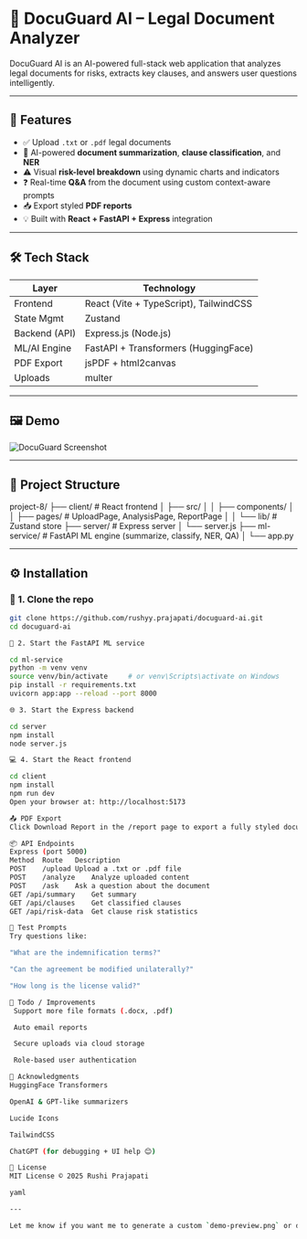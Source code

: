 # 📘 DocuGuard AI – Legal Document Analyzer

DocuGuard AI is an AI-powered full-stack web application that analyzes legal documents for risks, extracts key clauses, and answers user questions intelligently.

---

## 🚀 Features

- ✅ Upload `.txt` or `.pdf` legal documents
- 🧠 AI-powered **document summarization**, **clause classification**, and **NER**
- ⚠️ Visual **risk-level breakdown** using dynamic charts and indicators
- ❓ Real-time **Q&A** from the document using custom context-aware prompts
- 📥 Export styled **PDF reports**
- 💡 Built with **React + FastAPI + Express** integration

---

## 🛠 Tech Stack

| Layer          | Technology                                |
|----------------|--------------------------------------------|
| Frontend       | React (Vite + TypeScript), TailwindCSS    |
| State Mgmt     | Zustand                                   |
| Backend (API)  | Express.js (Node.js)                      |
| ML/AI Engine   | FastAPI + Transformers (HuggingFace)      |
| PDF Export     | jsPDF + html2canvas                       |
| Uploads        | multer                                    |

---

## 🖼️ Demo

![DocuGuard Screenshot](./assets/demo-preview.png)

---

## 📁 Project Structure

project-8/
├── client/ # React frontend
│ ├── src/
│ │ ├── components/
│ │ ├── pages/ # UploadPage, AnalysisPage, ReportPage
│ │ └── lib/ # Zustand store
├── server/ # Express server
│ └── server.js
├── ml-service/ # FastAPI ML engine (summarize, classify, NER, QA)
│ └── app.py


---

## ⚙️ Installation

### 🔧 1. Clone the repo

```bash
git clone https://github.com/rushyy.prajapati/docuguard-ai.git
cd docuguard-ai

🧠 2. Start the FastAPI ML service

cd ml-service
python -m venv venv
source venv/bin/activate     # or venv\Scripts\activate on Windows
pip install -r requirements.txt
uvicorn app:app --reload --port 8000

🌐 3. Start the Express backend

cd server
npm install
node server.js

💻 4. Start the React frontend

cd client
npm install
npm run dev
Open your browser at: http://localhost:5173

📤 PDF Export
Click Download Report in the /report page to export a fully styled document snapshot. Uses html2canvas and jsPDF.

📦 API Endpoints
Express (port 5000)
Method	Route	Description
POST	/upload	Upload a .txt or .pdf file
POST	/analyze	Analyze uploaded content
POST	/ask	Ask a question about the document
GET	/api/summary	Get summary
GET	/api/clauses	Get classified clauses
GET	/api/risk-data	Get clause risk statistics

🧪 Test Prompts
Try questions like:

"What are the indemnification terms?"

"Can the agreement be modified unilaterally?"

"How long is the license valid?"

📌 Todo / Improvements
 Support more file formats (.docx, .pdf)

 Auto email reports

 Secure uploads via cloud storage

 Role-based user authentication

🙌 Acknowledgments
HuggingFace Transformers

OpenAI & GPT-like summarizers

Lucide Icons

TailwindCSS

ChatGPT (for debugging + UI help 😊)

📄 License
MIT License © 2025 Rushi Prajapati

yaml

---

Let me know if you want me to generate a custom `demo-preview.png` or deploy instructions for Vercel/Render!






